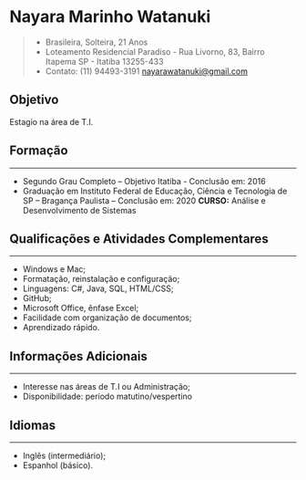 # Nayara Marinho Watanuki

> - Brasileira, Solteira, 21 Anos
> - Loteamento Residencial Paradiso - Rua Livorno, 83, 
> Bairro Itapema SP - Itatiba 13255-433
> - Contato: (11) 94493-3191
> nayarawatanuki@gmail.com

## Objetivo
Estagio na área de T.I.

## Formação
---
- Segundo Grau Completo – Objetivo Itatiba - Conclusão em: 2016
- Graduação em Instituto Federal de Educação, Ciência e Tecnologia de SP – Bragança Paulista – Conclusão em: 2020
**CURSO:** Análise e Desenvolvimento de Sistemas

## Qualificações e Atividades Complementares
---
- Windows e Mac;
- Formatação, reinstalação e configuração;
- Linguagens: C#, Java, SQL, HTML/CSS;
- GitHub;
- Microsoft Office, ênfase Excel;
- Facilidade com organização de documentos;
- Aprendizado rápido.

## Informações Adicionais
---
- Interesse nas áreas de T.I ou Administração; 
- Disponibilidade: período matutino/vespertino

## Idiomas
---
- Inglês (intermediário);
- Espanhol (básico).